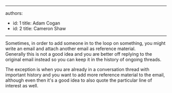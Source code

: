 

---
authors:
  - id: 1
    title: Adam Cogan
  - id: 2
    title: Cameron Shaw
---




<span class='intro'> Sometimes, in order to add someone in to the loop on something, you might write an email and attach another email as reference material. <br>
Generally this is not a good idea and you are better off replying to the original email instead so you can keep it in the history of ongoing threads. 
 </span>

The exception is when you are already in a conversation thread with important history and you want to add more reference material to the email, although even then it's a good idea to also quote the particular line of interest as well. 



